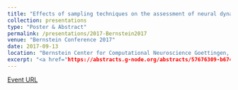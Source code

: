 ```yaml
---
title: "Effects of sampling techniques on the assessment of neural dynamics"
collection: presentations
type: "Poster & Abstract"
permalink: /presentations/2017-Bernstein2017
venue: "Bernstein Conference 2017"
date: 2017-09-13
location: "Bernstein Center for Computational Neuroscience Goettingen, Goettingen, DE"
excerpt: "<a href="https://abstracts.g-node.org/abstracts/57676309-b674-42a6-9372-49926d2e3706">Event URL</a>"
---
```


[Event URL](https://abstracts.g-node.org/abstracts/57676309-b674-42a6-9372-49926d2e3706)
